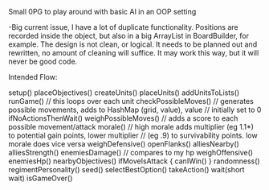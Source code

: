 Small 0PG to play around with basic AI in an OOP setting

-Big current issue, I have a lot of duplicate functionality.  Positions are recorded inside the object, but also in a big ArrayList in BoardBuilder, for example.  The design is not clean, or logical.  It needs to be planned out and rewritten, no amount of cleaning will suffice.  It may work this way, but it will never be good code.


Intended Flow:

setup()
	placeObjectives()
	createUnits()
		placeUnits()
			addUnitsToLists()
runGame() // this loops over each unit
	checkPossibleMoves()  // generates possible movements, adds to HashMap (grid, value), value
	                      // initially set to 0
		ifNoActionsThenWait()
	weighPossibleMoves()  // adds a score to each possible movement/attack
	    morale() // high morale adds multiplier (eg 1.1*) to potential gain points, lower multiplier 
	             // (eg .9) to survivability points.  low morale does vice versa
		weighDefensive()
			openFlanks()
			alliesNearby()
			alliesStrength()
			enemiesDamage()  // compares to my hp
		weighOffensive()
		    enemiesHp()
		    nearbyObjectives()
		    ifMoveIsAttack { 
		        canIWin() }
		randomness()
		    regimentPersonality()
		    seed()
    selectBestOption()
    takeAction()
    wait(short wait)
    isGameOver()
		
		
		
		